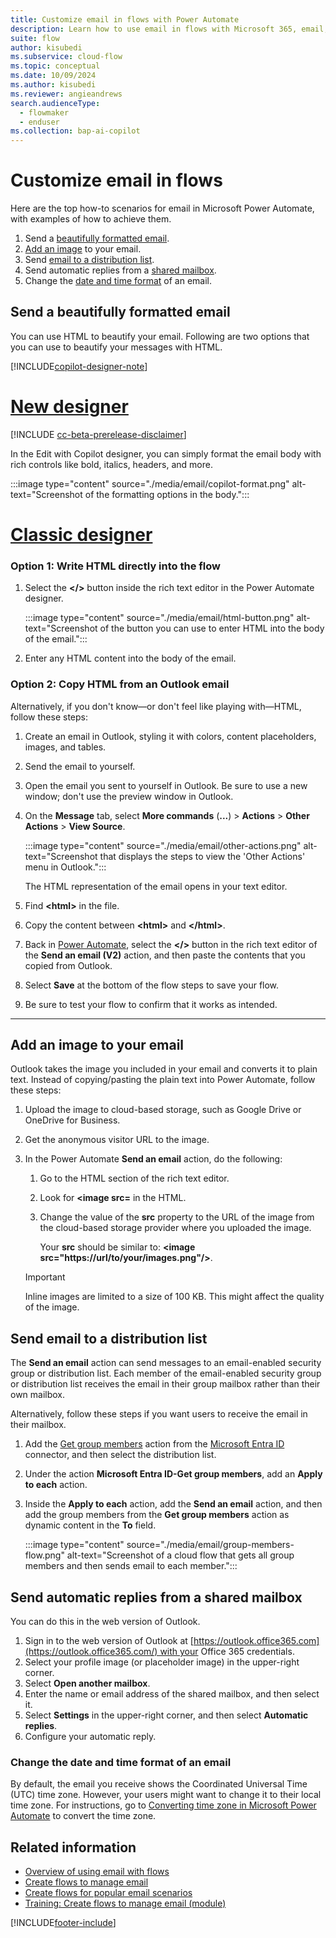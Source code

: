 ```yaml
---
title: Customize email in flows with Power Automate
description: Learn how to use email in flows with Microsoft 365, email, or mail notification.
suite: flow
author: kisubedi
ms.subservice: cloud-flow
ms.topic: conceptual
ms.date: 10/09/2024
ms.author: kisubedi
ms.reviewer: angieandrews
search.audienceType: 
  - flowmaker
  - enduser
ms.collection: bap-ai-copilot
---
```


# Customize email in flows

Here are the top how-to scenarios for email in Microsoft Power Automate, with examples of how to achieve them.

1. Send a [beautifully formatted email](#send-a-beautifully-formatted-email).
1. [Add an image](#add-an-image-to-your-email) to your email.
1. Send [email to a distribution list](#send-email-to-a-distribution-list).
1. Send automatic replies from a [shared mailbox](#send-automatic-replies-from-a-shared-mailbox).
1. Change the [date and time format](#change-the-date-and-time-format-of-an-email) of an email.

## Send a beautifully formatted email

You can use HTML to beautify your email. Following are two options that you can use to beautify your messages with HTML.

[!INCLUDE[copilot-designer-note](./includes/copilot-designer-note.md)]

# [New designer](#tab/new-designer)

[!INCLUDE [cc-beta-prerelease-disclaimer](./includes/cc-beta-prerelease-disclaimer.md)]

In the Edit with Copilot designer, you can simply format the email body with rich controls like bold, italics, headers, and more.

:::image type="content" source="./media/email/copilot-format.png" alt-text="Screenshot of the formatting options in the body.":::

# [Classic designer](#tab/classic-designer)

### Option 1: Write HTML directly into the flow

1. Select the **\</\>** button inside the rich text editor in the Power Automate designer. 

    :::image type="content" source="./media/email/html-button.png" alt-text="Screenshot of the button you can use to enter HTML into the body of the email.":::

1. Enter any HTML content into the body of the email.

### Option 2: Copy HTML from an Outlook email

Alternatively, if you don't know&mdash;or don't feel like playing with&mdash;HTML, follow these steps:

1. Create an email in Outlook, styling it with colors, content placeholders, images, and tables.
1. Send the email to yourself.
1. Open the email you sent to yourself in Outlook. Be sure to use a new window; don't use the preview window in Outlook.
1. On the **Message** tab, select **More commands** (**...**) > **Actions** > **Other Actions** > **View Source**.

    :::image type="content" source="./media/email/other-actions.png" alt-text="Screenshot that displays the steps to view the 'Other Actions' menu in Outlook.":::

   The HTML representation of the email opens in your text editor.

1. Find **\<html\>** in the file.
1. Copy the content between **\<html\>** and **\</html\>**.
1. Back in [Power Automate](https://make.powerautomate.com), select the **\</\>** button in the rich text editor of the **Send an email (V2)** action, and then paste the contents that you copied from Outlook.
1. Select **Save** at the bottom of the flow steps to save your flow.
1. Be sure to test your flow to confirm that it works as intended.

---

## Add an image to your email

Outlook takes the image you included in your email and converts it to plain text. Instead of copying/pasting the plain text into Power Automate, follow these steps: 

1. Upload the image to cloud-based storage, such as Google Drive or OneDrive for Business.
1. Get the anonymous visitor URL to the image. 
1. In the Power Automate **Send an email** action, do the following:
    1. Go to the HTML section of the rich text editor.
    1. Look for **\<image src=** in the HTML.
    1. Change the value of the **src** property to the URL of the image from the cloud-based storage provider where you uploaded the image.

       Your **src** should be similar to: **\<image src="https://url/to/your/images.png"/\>**.

   > [!IMPORTANT]
   > Inline images are limited to a size of 100 KB. This might affect the quality of the image.

## Send email to a distribution list

The **Send an email** action can send messages to an email-enabled security group or distribution list. Each member of the email-enabled security group or distribution list receives the email in their group mailbox rather than their own mailbox.

Alternatively, follow these steps if you want users to receive the email in their mailbox.

1. Add the [Get group members](/connectors/azuread/#get-group-members) action from the [Microsoft Entra ID](/connectors/azuread/) connector, and then select the distribution list.
1. Under the action **Microsoft Entra ID-Get group members**, add an **Apply to each** action.
1. Inside the **Apply to each** action, add the **Send an email** action, and then add the group members from the **Get group members** action as dynamic content in the **To** field.

    :::image type="content" source="./media/email/group-members-flow.png" alt-text="Screenshot of a cloud flow that gets all group members and then sends email to each member.":::

## Send automatic replies from a shared mailbox

You can do this in the web version of Outlook.

1. Sign in to the web version of Outlook at [https://outlook.office365.com](https://outlook.office365.com/) with your Office 365 credentials.
1. Select your profile image (or placeholder image) in the upper-right corner.
1. Select **Open another mailbox**.
1. Enter the name or email address of the shared mailbox, and then select it.
1. Select **Settings** in the upper-right corner, and then select **Automatic replies**.
1. Configure your automatic reply.

### Change the date and time format of an email

By default, the email you receive shows the Coordinated Universal Time (UTC) time zone. However, your users might want to change it to their local time zone. For instructions, go to  [Converting time zone in Microsoft Power Automate](https://support.microsoft.com/help/4557244/converting-time-zone-in-microsoft-power-automate) to convert the time zone.

## Related information

- [Overview of using email with flows](email-overview.md)
- [Create flows to manage email](create-email-flows.md)
- [Create flows for popular email scenarios](email-top-scenarios.md)
- [Training: Create flows to manage email (module)](create-email-flows.md)


[!INCLUDE[footer-include](includes/footer-banner.md)]